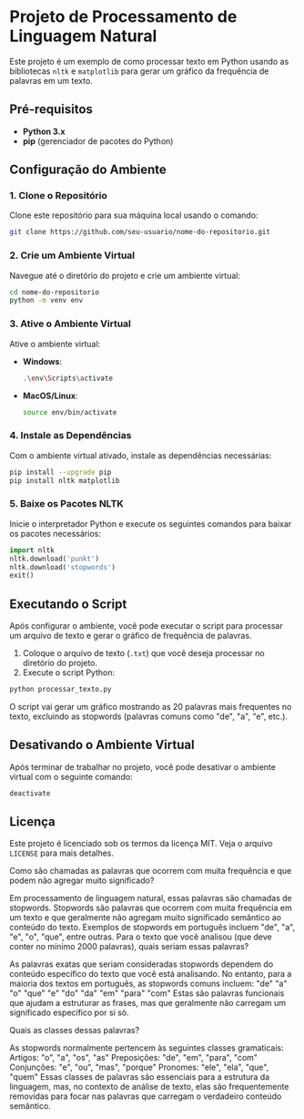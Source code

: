 
# Projeto de Processamento de Linguagem Natural

Este projeto é um exemplo de como processar texto em Python usando as bibliotecas `nltk` e `matplotlib` para gerar um gráfico da frequência de palavras em um texto.

## Pré-requisitos

- **Python 3.x**
- **pip** (gerenciador de pacotes do Python)

## Configuração do Ambiente

### 1. Clone o Repositório

Clone este repositório para sua máquina local usando o comando:

```bash
git clone https://github.com/seu-usuario/nome-do-repositorio.git
```

### 2. Crie um Ambiente Virtual

Navegue até o diretório do projeto e crie um ambiente virtual:

```bash
cd nome-do-repositorio
python -m venv env
```

### 3. Ative o Ambiente Virtual

Ative o ambiente virtual:

- **Windows**:
  ```bash
  .\env\Scripts\activate
  ```

- **MacOS/Linux**:
  ```bash
  source env/bin/activate
  ```

### 4. Instale as Dependências

Com o ambiente virtual ativado, instale as dependências necessárias:

```bash
pip install --upgrade pip
pip install nltk matplotlib
```

### 5. Baixe os Pacotes NLTK

Inicie o interpretador Python e execute os seguintes comandos para baixar os pacotes necessários:

```python
import nltk
nltk.download('punkt')
nltk.download('stopwords')
exit()
```

## Executando o Script

Após configurar o ambiente, você pode executar o script para processar um arquivo de texto e gerar o gráfico de frequência de palavras.

1. Coloque o arquivo de texto (`.txt`) que você deseja processar no diretório do projeto.
2. Execute o script Python:

```bash
python processar_texto.py
```

O script vai gerar um gráfico mostrando as 20 palavras mais frequentes no texto, excluindo as stopwords (palavras comuns como "de", "a", "e", etc.).

## Desativando o Ambiente Virtual

Após terminar de trabalhar no projeto, você pode desativar o ambiente virtual com o seguinte comando:

```bash
deactivate
```

## Licença

Este projeto é licenciado sob os termos da licença MIT. Veja o arquivo `LICENSE` para mais detalhes.



Como são chamadas as palavras que ocorrem com muita frequência e que podem não agregar muito significado?

Em processamento de linguagem natural, essas palavras são chamadas de stopwords. Stopwords são palavras que ocorrem com muita frequência em um texto e que geralmente não agregam muito significado semântico ao conteúdo do texto. Exemplos de stopwords em português incluem "de", "a", "e", "o", "que", entre outras.
Para o texto que você analisou (que deve conter no mínimo 2000 palavras), quais seriam essas palavras?

As palavras exatas que seriam consideradas stopwords dependem do conteúdo específico do texto que você está analisando. No entanto, para a maioria dos textos em português, as stopwords comuns incluem:
"de"
"a"
"o"
"que"
"e"
"do"
"da"
"em"
"para"
"com"
Estas são palavras funcionais que ajudam a estruturar as frases, mas que geralmente não carregam um significado específico por si só.

Quais as classes dessas palavras?

As stopwords normalmente pertencem às seguintes classes gramaticais:
Artigos: "o", "a", "os", "as"
Preposições: "de", "em", "para", "com"
Conjunções: "e", "ou", "mas", "porque"
Pronomes: "ele", "ela", "que", "quem"
Essas classes de palavras são essenciais para a estrutura da linguagem, mas, no contexto de análise de texto, elas são frequentemente removidas para focar nas palavras que carregam o verdadeiro conteúdo semântico.